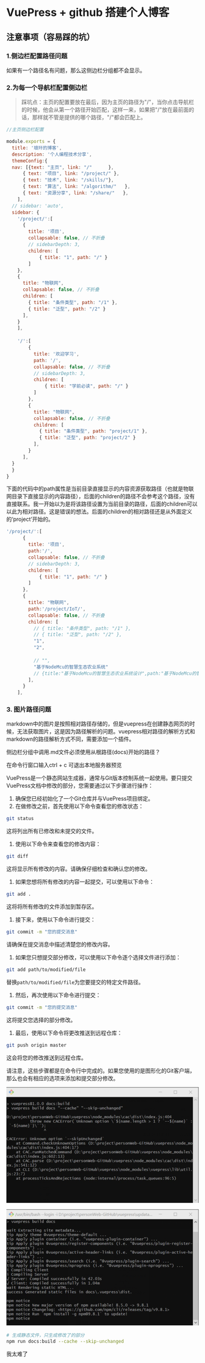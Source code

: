 # VuePress + github 搭建个人博客

## 注意事项（容易踩的坑）

### 1.侧边栏配置路径问题

如果有一个路径名有问题，那么这侧边栏分组都不会显示。

### 2.为每一个导航栏配置侧边栏

> 踩坑点：主页的配置要放在最后，因为主页的路径为"/"，当你点击导航栏的时候，他会从第一个路径开始匹配，这样一来，如果把"/"放在最前面的话，那样就不管是提供的哪个路径，"/"都会匹配上。

```js
//主页侧边栏配置
```



```js
module.exports = {
  title: '琅玕的博客',
  description: '个人编程技术分享',
  themeConfig:{
  nav: [{text: "主页", link: "/"      },
      { text: "项目", link: "/project/" },
      { text: "技术", link: "/skills/"},
      { text: "算法", link: "/algorithm/"   },
      { text: "资源分享", link: "/share/"   },
    ],
  // sidebar: 'auto',
  sidebar: {
    '/project/':[
      {
        title: '项目',
        collapsable: false, // 不折叠
        // sidebarDepth: 3,
        children: [
            { title: "1", path: "/" }
        ]
    },
    {
      title: "物联网",
      collapsable: false, // 不折叠
      children: [
        { title: "条件类型", path: "/1" },
        { title: "泛型", path: "/2" }
      ],
    }
    ],

    '/':[
        {
          title: '欢迎学习',
          path: '/',
          collapsable: false, // 不折叠
          // sidebarDepth: 3,
          children: [
              { title: "学前必读", path: "/" }
          ]
        },
        {
          title: "物联网",
          collapsable: false, // 不折叠
          children: [
            { title: "条件类型", path: "project/1" },
            { title: "泛型", path: "project/2" }
          ],
        }
      ],
  }
  } 
}


```

下面的代码中的path属性是当前目录直接显示的内容资源获取路径（也就是物联网目录下直接显示的内容路径），后面的children的路径不会参考这个路径，没有直接联系。我一开始以为是将该路径设置为当前目录的路径，后面的children可以以此为相对路径。这是错误的想法。后面的children的相对路径还是从外面定义的‘project’开始的。

```js
'/project/':[
      {
        title: '项目',
        path:'/',
        collapsable: false, // 不折叠
        // sidebarDepth: 3,
        children: [
            { title: "1", path: "/" }
        ]
      },
      {
        title: "物联网",
        path:'/project/IoT/',
        collapsable: false, // 不折叠
        children: [
          // { title: "条件类型", path: "/1" },
          // { title: "泛型", path: "/2" },
          "1",
          "2",

          // "",
          "基于NodeMcu的智慧生态农业系统"
          // {title:"基于NodeMcu的智慧生态农业系统设计",path:"基于NodeMcu的智慧生态农业系统设计"}
        ],
      }
    ],
```



### 3. 图片路径问题

markdown中的图片是按照相对路径存储的，但是vuepress在创建静态网页的时候，无法获取图片，这是因为路径解析的问题。vuepress相对路径的解析方式和markdown的路径解析方式不同，需要添加一个插件。



侧边栏分组中调用.md文件必须使用从根路径(docs)开始的路径？

在命令行窗口输入ctrl + c 可退出本地服务器预览



VuePress是一个静态网站生成器，通常与Git版本控制系统一起使用。要只提交VuePress文档中修改的部分，您需要通过以下步骤进行操作：

1. 确保您已经初始化了一个Git仓库并与VuePress项目绑定。
2. 在做修改之前，首先使用以下命令查看您的修改状态：

```bash
git status
```

这将列出所有已修改和未提交的文件。

1. 使用以下命令来查看您的修改内容：

```bash
git diff
```

这将显示所有修改的内容。请确保仔细检查和确认您的修改。

1. 如果您想将所有修改的内容一起提交，可以使用以下命令：

```bash
git add .
```

这将将所有修改的文件添加到暂存区。

1. 接下来，使用以下命令进行提交：

```bash
git commit -m "您的提交消息"
```

请确保在提交消息中描述清楚您的修改内容。

1. 如果您只想提交部分修改，可以使用以下命令逐个选择文件进行添加：

```bash
git add path/to/modified/file
```

替换`path/to/modified/file`为您要提交的特定文件路径。

1. 然后，再次使用以下命令进行提交：

```bash
git commit -m "您的提交消息"
```

这将提交您选择的部分修改。

1. 最后，使用以下命令将更改推送到远程仓库：

```bash
git push origin master
```

这会将您的修改推送到远程仓库。

请注意，这些步骤都是在命令行中完成的。如果您使用的是图形化的Git客户端，那么也会有相应的选项来添加和提交部分修改。

![image-20230731215515625](VuePress+github搭建个人博客/image-20230731215515625.png)

![image-20230731224531621](VuePress+github搭建个人博客/image-20230731224531621.png)



```sh
# 生成静态文件，只生成修改了的部分
npm run docs:build --cache --skip-unchanged
```

我太难了

